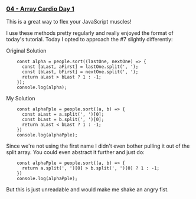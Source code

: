 ### [04 - Array Cardio Day 1](https://github.com/stpCollabr8nLstn/JavaScript30/tree/master/04%20-%20Array%20Cardio%20Day%201)

This is a great way to flex your JavaScript muscles! 

I use these methods pretty regularly and really enjoyed the format of today's tutorial. 
Today I opted to approach the #7 slightly differently:

Original Solution

```
    const alpha = people.sort((lastOne, nextOne) => {
      const [aLast, aFirst] = lastOne.split(', ');
      const [bLast, bFirst] = nextOne.split(', ');
      return aLast > bLast ? 1 : -1;
    });
    console.log(alpha);
```

My Solution

```
    const alphaPple = people.sort((a, b) => {
      const aLast = a.split(', ')[0];
      const bLast = b.split(', ')[0];
      return aLast < bLast ? 1 : -1;
    })
    console.log(alphaPple);
```

Since we're not using the first name I didn't even bother pulling it out of the split array.
You could even abstract it further and just do:

```
    const alphaPple = people.sort((a, b) => {
      return a.split(', ')[0] > b.split(', ')[0] ? 1 : -1;
    })
    console.log(alphaPple);
```

But this is just unreadable and would make me shake an angry fist. 
